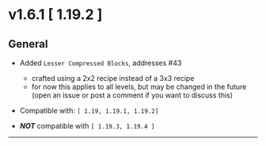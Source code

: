 # v1.6.1 [ 1.19.2 ]

## General

- Added `Lesser Compressed Blocks`, addresses #43
    - crafted using a 2x2 recipe instead of a 3x3 recipe
    - for now this applies to all levels, but may be changed in the future (open an issue or post a comment if you want
      to
      discuss this)

- Compatible with: `[ 1.19, 1.19.1, 1.19.2]`
- ***NOT*** compatible with `[ 1.19.3, 1.19.4 ]`

---